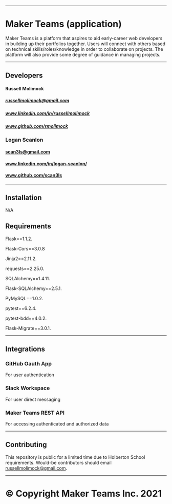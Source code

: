 
---
# Maker Teams (application)

Maker Teams is a platform that aspires to aid early-career web  developers in building up their portfolios together. Users will connect with others based on technical skills/roles/knowledge in order to collaborate on projects. The platform will also provide some degree of guidance in managing projects.

---

## Developers
#### Russell Molimock
##### russellmolimock@gmail.com
##### www.linkedin.com/in/russellmolimock
##### www.github.com/rmolimock

### Logan Scanlon
#### scan3ls@gmail.com
#### www.linkedin.com/in/logan-scanlon/
#### www.github.com/scan3ls

---

## Installation

N/A

## Requirements
Flask==1.1.2. 

Flask-Cors==3.0.8  

Jinja2==2.11.2. 

requests==2.25.0. 

SQLAlchemy==1.4.11. 

Flask-SQLAlchemy==2.5.1. 

PyMySQL==1.0.2. 

pytest==6.2.4. 

pytest-bdd==4.0.2. 

Flask-Migrate==3.0.1. 

---

## Integrations

### GitHub Oauth App
For user authentication

### Slack Workspace
For user direct messaging

### Maker Teams REST API
For accessing authenticated and authorized data

---

## Contributing
This repository is public for a limited time due to Holberton School requirements. Would-be contributors should email russellmolimock@gmail.com.

---


# © Copyright Maker Teams Inc. 2021
